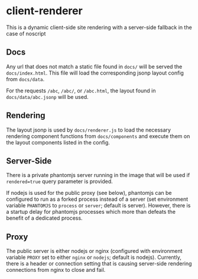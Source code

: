 # client-renderer

This is a dynamic client-side site rendering with a server-side fallback in the case of noscript

## Docs

Any url that does not match a static file found in `docs/` will be served the `docs/index.html`.  This file will load the corresponding jsonp layout config from `docs/data`.

For the requests `/abc`, `/abc/`, or `/abc.html`, the layout found in `docs/data/abc.jsonp` will be used.

## Rendering

The layout jsonp is used by `docs/renderer.js` to load the necessary rendering component functions from `docs/components` and execute them on the layout components listed in the config.

## Server-Side

There is a private phantomjs server running in the image that will be used if `rendered=true` query parameter is provided.

If nodejs is used for the public proxy (see below), phantomjs can be configured to run as a forked process instead of a server (set environment variable `PHANTOMJS` to `process` or `server`; default is server).  However, there is a startup delay for phantomjs processes which more than defeats the benefit of a dedicated process.

## Proxy

The public server is either nodejs or nginx (configured with environment variable `PROXY` set to either `nginx` or `nodejs`; default is nodejs).  Currently, there is a header or connection setting that is causing server-side rendering connections from nginx to close and fail.
